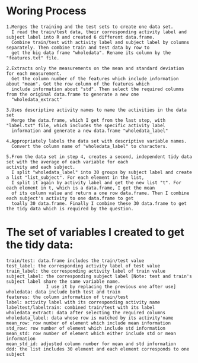 # Woring Process
    1.Merges the training and the test sets to create one data set.
      I read the train/test data, their corresponding activity label and subject label into R and created 6 different data.frame.
      Combine train/test with activity label and subject label by columns separately. Then combine train and test data by row to 
      get the big data frame "wholedata". Rename its column by the "features.txt" file.
      
    2.Extracts only the measurements on the mean and standard deviation for each measurement.
      Get the column number of the features which include information about "mean". Get the row column of the features which 
      include information about "std". Then select the required columns from the original data.frame to generate a new one 
      "wholedata_extract"
      
    3.Uses descriptive activity names to name the activities in the data set
      Merge the data.frame, which I get from the last step, with "label.txt" file, which includes the specific activity label 
      information and generate a new data.frame "wholedata_label"
      
    4.Appropriately labels the data set with descriptive variable names. 
      Convert the column name of "wholedata_label" to characters.
      
    5.From the data set in step 4, creates a second, independent tidy data set with the average of each variable for each 
    activity and each subject.
      I split "wholedata_label" into 30 groups by subject label and create a list "list_subject". For each element in the list, 
      I split it again by activity label and get the new list "t". For each element in t, which is a data.frame, I get the mean 
      of its column value and return a one row data.frame. Then I combine each subject's activity to one data.frame to get 
      toally 30 data.frame. Finally I combine these 30 data.frame to get the tidy data which is required by the question.
      
#  The set of variables I created to get the tidy data:
    train/test: data.frame includes the train/test value
    test_label: the corresponding activity label of test value
    train_label: the corresponding activity label of train value
    subject_label: the corresponding subject label [Note: test and train's subject label share the same variable name. 
                   I use it by replacing the previous one after use]
    wholedata: data include both test and train
    features: the column information of train/test
    label: activity label with its corresponding activity name
    labeltest/labeltrain: combined train/test with its label
    wholedata_extract: data after selecting the required columns
    wholedata_label: data whose row is matched by its activity'name
    mean_row: row number of element which include mean information
    std_row: row number of element which include std information
    mean_std: row number of element which either include std or mean information
    mean_std_id: adjusted column number for mean and std information
    ddd: the list includes 30 element and each element corresponds to one subject
